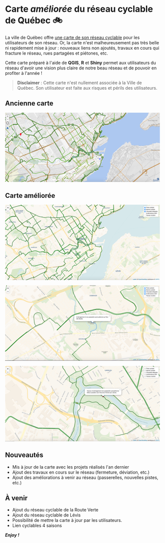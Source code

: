 Carte _améliorée_ du réseau cyclable de Québec 🚲
================================================================================


La ville de Québec offre [une carte de son réseau cyclable](https://carte.ville.quebec.qc.ca/mobile?z=3&x=241231&y=5189013&fondcarte=ReseauCyclable#) pour les utilisateurs de son réseau. Or, la carte n'est malheureusement pas très belle ni rapidement mise à jour : nouveaux liens non ajoutés, travaux en cours qui fracture le réseau, rues partagées et piétones, etc.

Cette carte préparé à l'aide de __QGIS__, __R__ et __Shiny__ permet aux utilisateurs du réseau d'avoir une vision plus claire de notre beau réseau et de pouvoir en profiter à l'année !

> __Disclaimer__ : Cette carte n'est nullement associée à la Ville de Québec. Son utilisateur est faite aux risques et périls des utilisateurs.


Ancienne carte
--------------------------------------------------------------------------------

![](www/old.png)


Carte améliorée
--------------------------------------------------------------------------------

![](www/new1.png)

![](www/new2.png)

![](www/new3.png)


Nouveautés 
--------------------------------------------------------------------------------


+ Mis à jour de la carte avec les projets réalisés l'an dernier
+ Ajout des travaux en cours sur le réseau (fermeture, déviation, etc.)
+ Ajout des améliorations à venir au réseau (passerelles, nouvelles pistes, etc.)


À venir
--------------------------------------------------------------------------------

+ Ajout du réseau cyclable de la Route Verte
+ Ajout du réseau cyclable de Lévis
+ Possibilité de mettre la carte à jour par les utilisateurs.
+ Lien cyclables 4 saisons


___Enjoy !___